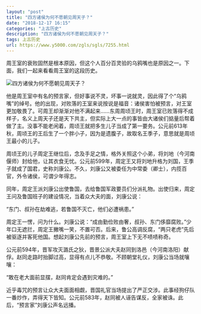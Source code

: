 ```yaml
---
layout: "post"
title: "四方诸侯为何不愿朝见周天子？"
date: "2018-12-17 16:15"
categories: "上古历史"
description: "四方诸侯为何不愿朝见周天子？"
tags: 上古历史
url: https://www.y5000.com/zgls/sgls/7255.html
---
```






周王室的衰败固然是根本原因，但这个人百分百灵验的乌鸦嘴也是原因之一。下面，我们一起来看看周王室的这段历史。

![四方诸侯为何不愿朝见周天子？](/uploads/allimg/161214/6-161214154410641.JPG)

他是周王室中有名的预言家，但好事说不灵，坏事一说就灵，因此得了个“乌鸦嘴”的绰号。他的出现，对败落的王室来说按说是福音：诸侯害怕被预言，对王室更加敬畏了。可周王却渐渐对他不满起来……东周周顷王时，周王室已败落得不成样子，名义上周天子还是天下共主，但实际上大一点的事皆由大诸侯们掂量后帮着做了主。没事不能老闲着，周顷王就把多生儿子当成了第一要务。公元前613年秋，周顷王的王后生了一个胖小子，因为是遗腹子，故取名王季子，意思就是周顷王最小的儿子。

周顷王的儿子周定王继位后，念及手足之情，格外关照这个小弟，将刘地（今河南偃师）封给他，让其衣食无忧。公元前599年，周定王又将刘地升格为刘国，王季子就成了国君，史称刘康公。不久，刘康公又被委任为中常委（卿士），内揽百官，外令诸侯，可谓少年得志。

同年，周定王派刘康公出使鲁国，去给鲁国军政要员们分派礼物。出使归来，周定王问及鲁国班子的建设情况，当着众大夫的面，刘康公说：

“东门、叔孙在劫难逃，若鲁国不灭亡，他们必遭祸患。”

周定王一愣，问为什么。刘康公说：“成由勤俭败由奢，叔孙、东门侈靡腐败。”少年口无遮拦，周定王撇嘴一笑，不置可否。后来，鲁公高调反腐，“两只老虎”先后被驱逐并客死他国。想起刘康公先前的预言，周王室上下无不啧啧称奇。

公元前594年，晋军攻灭潞氏之狄，晋景公派大夫赵同到洛邑（今河南洛阳）献俘。赵同走路时抬脚过高，显得有点儿不恭敬。不顾朝堂礼仪，刘康公当场就嚷嚷：

“敢在老大面前显摆，赵同肯定会遇到灾难的。”

近乎毒咒的预言让众大夫面面相觑，晋国礼官当场提出了严正交涉。此事经狗仔队一番炒作，弄得天下皆知。公元前583年，赵同被人诬告谋反，全家被诛。此后，“预言家”刘康公声名远播。
